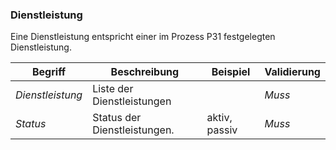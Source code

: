 ### Dienstleistung

Eine Dienstleistung entspricht einer im Prozess P31 festgelegten Dienstleistung.

| Begriff | Beschreibung | Beispiel | Validierung |
| --- | --- | --- | --- |
| _Dienstleistung_ | Liste der Dienstleistungen | | _Muss_ |
| _Status_ | Status der Dienstleistungen. | aktiv, passiv | _Muss_ |
